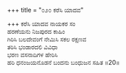 +++
title = "೦೨೦ ಕರೆಸಿ ಯಾದವ"

+++
ಕರೆಸಿ ಯಾದವ ನಾಯಕರ ಸಂ  
ಹರಣೆಯನು ನಿಜಪುರದ ಕಾಹಿಂ  
ಗಿರಿಸಿ ಬಲದೇವಂಗೆ ನೇಮಿಸಿ ಸಕಲ ರಕ್ಷಣವ  
ತರಿಸಿ ಭಂಡಾರದಲಿ ವಿವಿಧಾ  
ಭರಣ ವಸನಾದಿಗಳ ಹೇರಿಸಿ  
ಹರಿ ಧನಂಜಯನೊಡನೆ ಬಂದನು ಬಂಧುಜನ ಸಹಿತ   ॥20॥